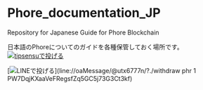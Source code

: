 # Phore_documentation_JP
Repository for Japanese Guide for Phore Blockchain

日本語のPhoreについてのガイドを各種保管しておく場所です。
[![tipsensuで投げる](https://img.shields.io/badge/TipMe-Phore-%20via%20Twitter-brightgreen.svg)](https://twitter.com/intent/tweet?text=%40tipsensu%20tip%20phr%20%40PhoreJapan%201)

[![LINEで投げる](https://img.shields.io/badge/TipMe-Phore%20via%20LINE-green.svg)](line://oaMessage/@utx6777n/?./withdraw phr 1 PW7DqjKXaaVeFRegsfZq5GC5j73G3Ct3kf)
